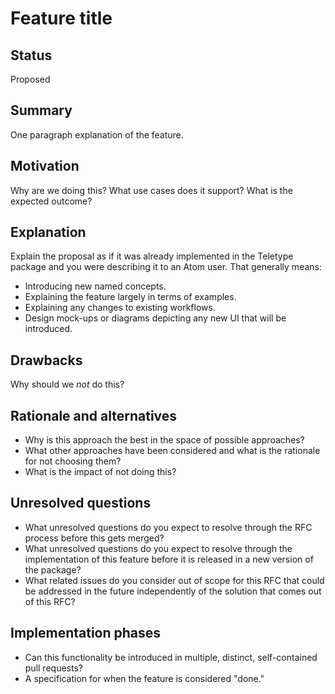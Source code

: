# Feature title

## Status

Proposed

## Summary

One paragraph explanation of the feature.

## Motivation

Why are we doing this? What use cases does it support? What is the expected outcome?

## Explanation

Explain the proposal as if it was already implemented in the Teletype package and you were describing it to an Atom user. That generally means:

- Introducing new named concepts.
- Explaining the feature largely in terms of examples.
- Explaining any changes to existing workflows.
- Design mock-ups or diagrams depicting any new UI that will be introduced.

## Drawbacks

Why should we *not* do this?

## Rationale and alternatives

- Why is this approach the best in the space of possible approaches?
- What other approaches have been considered and what is the rationale for not choosing them?
- What is the impact of not doing this?

## Unresolved questions

- What unresolved questions do you expect to resolve through the RFC process before this gets merged?
- What unresolved questions do you expect to resolve through the implementation of this feature before it is released in a new version of the package?
- What related issues do you consider out of scope for this RFC that could be addressed in the future independently of the solution that comes out of this RFC?

## Implementation phases

- Can this functionality be introduced in multiple, distinct, self-contained pull requests?
- A specification for when the feature is considered "done."
